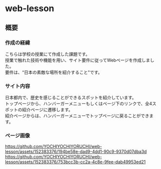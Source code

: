 # web-lesson
## 概要<br>
### 作成の経緯<br>
こちらは学校の授業にて作成した課題です。<br>
授業で触れた技術や機能を用い、サイト要件に従ってWebページを作成しました。<br>
要件は、“日本の素敵な場所を紹介すること"です。<br>
### サイト内容<br>
日本都内で、歴史を感じることができるスポットを紹介しています。<br>
トップページから、ハンバーガーメニューもしくはページ下のリンクで、全4スポットの紹介ページに遷移します。<br>
紹介ページからは、ハンバーガーメニューでトップページに戻ることができます。<br>
### ページ画像<br>
https://github.com/YOCHIYOCHIYORUCHI/web-lesson/assets/152383376/194be58e-dad9-4dd1-90c9-9370d07dba3d<br>
https://github.com/YOCHIYOCHIYORUCHI/web-lesson/assets/152383376/753bcc3b-cc2a-4c8e-9fee-dab49953ed21
